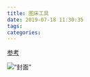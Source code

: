 ```yaml
---
title: 图床工具
date: 2019-07-18 11:30:35
tags:
categories:
---
```


[参考](https://www.jianshu.com/p/9d91355e8418)

![“封面”](/images/bg/0114.jpeg)
